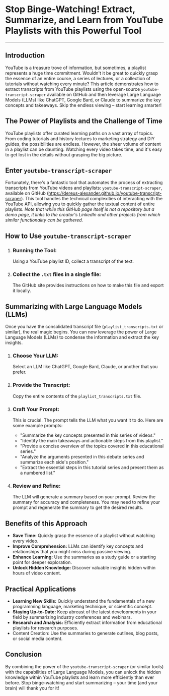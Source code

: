 # Stop Binge-Watching! Extract, Summarize, and Learn from YouTube Playlists with this Powerful Tool
---
## Introduction

YouTube is a treasure trove of information, but sometimes, a playlist represents a huge time commitment. Wouldn't it be great to quickly grasp the essence of an entire course, a series of lectures, or a collection of tutorials without watching every minute? This article demonstrates how to extract transcripts from YouTube playlists using the open-source `youtube-transcript-scraper` available on GitHub and then leverage Large Language Models (LLMs) like ChatGPT, Google Bard, or Claude to summarize the key concepts and takeaways. Skip the endless viewing – start learning smarter!

## The Power of Playlists and the Challenge of Time

YouTube playlists offer curated learning paths on a vast array of topics. From coding tutorials and history lectures to marketing strategy and DIY guides, the possibilities are endless. However, the sheer volume of content in a playlist can be daunting. Watching every video takes time, and it's easy to get lost in the details without grasping the big picture.

## Enter `youtube-transcript-scraper`

Fortunately, there's a fantastic tool that automates the process of extracting transcripts from YouTube videos and playlists: `youtube-transcript-scraper`, available on GitHub (https://dereus-alexander.github.io/youtube-transcript-scraper). This tool handles the technical complexities of interacting with the YouTube API, allowing you to quickly gather the textual content of entire playlists. *Note that while this GitHub page itself is not a repository but a demo page, it links to the creator's LinkedIn and other projects from which similar functionality can be gathered.*

## How to Use `youtube-transcript-scraper`

1.  ### Running the Tool:
    Using a YouTube playlist ID, collect a transcript of the text.

2. ### Collect the `.txt` files in a single file:
    The GitHub site provides instructions on how to make this file and export it locally.

## Summarizing with Large Language Models (LLMs)

Once you have the consolidated transcript file (`playlist_transcripts.txt` or similar), the real magic begins. You can now leverage the power of Large Language Models (LLMs) to condense the information and extract the key insights.

1.  ### Choose Your LLM:
    Select an LLM like ChatGPT, Google Bard, Claude, or another that you prefer.

2.  ### Provide the Transcript:
    Copy the entire contents of the `playlist_transcripts.txt` file.

3.  ### Craft Your Prompt:
    This is crucial. The prompt tells the LLM what you want it to do. Here are some example prompts:
    *   "Summarize the key concepts presented in this series of videos."
    *   "Identify the main takeaways and actionable steps from this playlist."
    *   "Provide a concise overview of the topics covered in this educational series."
    *   "Analyze the arguments presented in this debate series and summarize each side's position."
    *   "Extract the essential steps in this tutorial series and present them as a numbered list."

4.  ### Review and Refine:
    The LLM will generate a summary based on your prompt. Review the summary for accuracy and completeness. You may need to refine your prompt and regenerate the summary to get the desired results.

## Benefits of this Approach
*   **Save Time:** Quickly grasp the essence of a playlist without watching every video.
*   **Improve Comprehension:** LLMs can identify key concepts and relationships that you might miss during passive viewing.
*   **Enhance Learning:** Use the summaries as a study guide or a starting point for deeper exploration.
*   **Unlock Hidden Knowledge:** Discover valuable insights hidden within hours of video content.

## Practical Applications
*   **Learning New Skills:** Quickly understand the fundamentals of a new programming language, marketing technique, or scientific concept.
*   **Staying Up-to-Date:** Keep abreast of the latest developments in your field by summarizing industry conferences and webinars.
*   **Research and Analysis:** Efficiently extract information from educational playlists for research purposes.
*   Content Creation: Use the summaries to generate outlines, blog posts, or social media content.

## Conclusion
By combining the power of the `youtube-transcript-scraper` (or similar tools) with the capabilities of Large Language Models, you can unlock the hidden knowledge within YouTube playlists and learn more efficiently than ever before. Stop binge-watching and start summarizing – your time (and your brain) will thank you for it!
